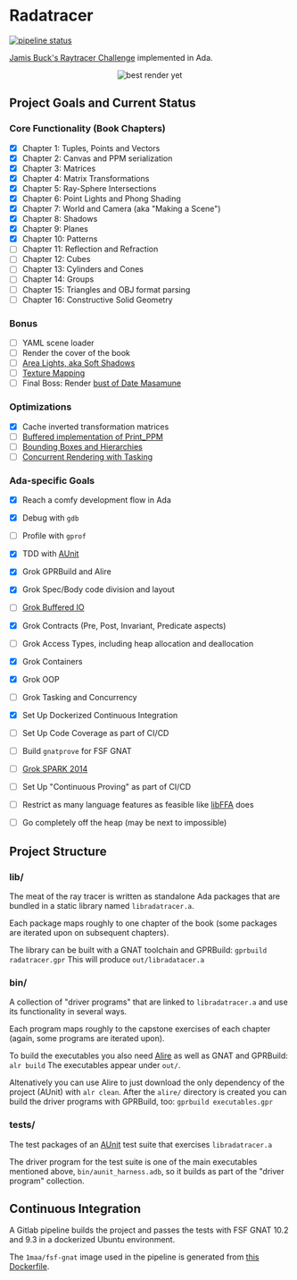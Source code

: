 # Radatracer

[![pipeline status](https://gitlab.com/1ma/radatracer/badges/master/pipeline.svg)](https://gitlab.com/1ma/radatracer/pipelines)

[Jamis Buck's Raytracer Challenge](https://pragprog.com/titles/jbtracer/the-ray-tracer-challenge/) implemented in Ada.

<div align="center">
  <img alt="best render yet" src="https://i.imgur.com/vSnTk2q.png">
</div>


## Project Goals and Current Status

### Core Functionality (Book Chapters)

- [X] Chapter 1: Tuples, Points and Vectors
- [X] Chapter 2: Canvas and PPM serialization
- [X] Chapter 3: Matrices
- [X] Chapter 4: Matrix Transformations
- [X] Chapter 5: Ray-Sphere Intersections
- [X] Chapter 6: Point Lights and Phong Shading
- [X] Chapter 7: World and Camera (aka "Making a Scene")
- [X] Chapter 8: Shadows
- [X] Chapter 9: Planes
- [X] Chapter 10: Patterns
- [ ] Chapter 11: Reflection and Refraction
- [ ] Chapter 12: Cubes
- [ ] Chapter 13: Cylinders and Cones
- [ ] Chapter 14: Groups
- [ ] Chapter 15: Triangles and OBJ format parsing
- [ ] Chapter 16: Constructive Solid Geometry

### Bonus

- [ ] YAML scene loader
- [ ] Render the cover of the book
- [ ] [Area Lights, aka Soft Shadows](http://www.raytracerchallenge.com/bonus/area-light.html)
- [ ] [Texture Mapping](http://www.raytracerchallenge.com/bonus/texture-mapping.html)
- [ ] Final Boss: Render [bust of Date Masamune](https://sketchfab.com/3d-models/date-masamune-73ae98ad60874ad49cb1e2decbab6393)

### Optimizations

- [X] Cache inverted transformation matrices
- [ ] [Buffered implementation of Print_PPM](https://gitlab.com/1ma/radatracer/-/issues/8)
- [ ] [Bounding Boxes and Hierarchies](http://www.raytracerchallenge.com/bonus/bounding-boxes.html)
- [ ] [Concurrent Rendering with Tasking](https://gitlab.com/1ma/radatracer/-/issues/16)

### Ada-specific Goals

- [X] Reach a comfy development flow in Ada
- [X] Debug with `gdb`
- [ ] Profile with `gprof`
- [X] TDD with [AUnit](https://www.adacore.com/documentation/aunit-cookbook)
- [X] Grok GPRBuild and Alire
- [X] Grok Spec/Body code division and layout
- [ ] [Grok Buffered IO](https://www.adacore.com/gems/gem-39)
- [X] Grok Contracts (Pre, Post, Invariant, Predicate aspects)
- [ ] Grok Access Types, including heap allocation and deallocation
- [X] Grok Containers
- [X] Grok OOP
- [ ] Grok Tasking and Concurrency
- [X] Set Up Dockerized Continuous Integration
- [ ] Set Up Code Coverage as part of CI/CD
- [ ] Build `gnatprove` for FSF GNAT
- [ ] [Grok SPARK 2014](https://learn.adacore.com/courses/intro-to-spark/index.html)
- [ ] Set Up "Continuous Proving" as part of CI/CD
- [ ] Restrict as many language features as feasible like [libFFA](http://www.loper-os.org/?p=1913) does
- [ ] Go completely off the heap (may be next to impossible)


## Project Structure

### lib/

The meat of the ray tracer is written as standalone Ada packages that are bundled in a static library named `libradatracer.a`.

Each package maps roughly to one chapter of the book (some packages are iterated upon on subsequent chapters).

The library can be built with a GNAT toolchain and GPRBuild: `gprbuild radatracer.gpr`
This will produce `out/libradatacer.a`

### bin/

A collection of "driver programs" that are linked to `libradatracer.a` and use its functionality in several ways.

Each program maps roughly to the capstone exercises of each chapter (again, some programs are iterated upon).

To build the executables you also need [Alire](https://alire.ada.dev/) as well as GNAT and GPRBuild: `alr build`
The executables appear under `out/`.

Altenatively you can use Alire to just download the only dependency of the project (AUnit) with `alr clean`.
After the `alire/` directory is created you can build the driver programs with GPRBuild, too: `gprbuild executables.gpr`

### tests/

The test packages of an [AUnit](https://alire.ada.dev/crates/aunit) test suite that exercises `libradatracer.a`

The driver program for the test suite is one of the main executables mentioned above, `bin/aunit_harness.adb`, so
it builds as part of the "driver program" collection.


## Continuous Integration

A Gitlab pipeline builds the project and passes the tests with FSF GNAT 10.2 and 9.3 in a dockerized Ubuntu environment.

The `1maa/fsf-gnat` image used in the pipeline is generated from [this Dockerfile](https://gitlab.com/1ma/dockertronics/-/blob/master/gnat/9/Dockerfile).

